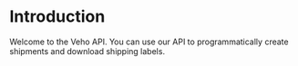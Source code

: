 # Introduction

Welcome to the Veho API. You can use our API to programmatically create
shipments and download shipping labels.
